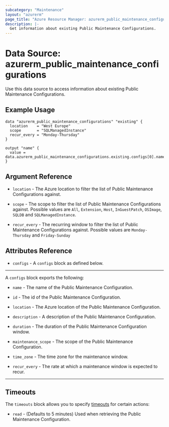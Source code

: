 ```yaml
---
subcategory: "Maintenance"
layout: "azurerm"
page_title: "Azure Resource Manager: azurerm_public_maintenance_configurations"
description: |-
  Get information about existing Public Maintenance Configurations.
---
```


# Data Source: azurerm_public_maintenance_configurations

Use this data source to access information about existing Public Maintenance Configurations.

## Example Usage

```hcl
data "azurerm_public_maintenance_configurations" "existing" {
  location    = "West Europe"
  scope       = "SQLManagedInstance"
  recur_every = "Monday-Thursday"
}

output "name" {
  value = data.azurerm_public_maintenance_configurations.existing.configs[0].name
}
```

## Argument Reference

* `location` - The Azure location to filter the list of Public Maintenance Configurations against.

* `scope` - The scope to filter the list of Public Maintenance Configurations against. Possible values are `All`, `Extension`, `Host`, `InGuestPatch`, `OSImage`, `SQLDB` and `SQLManagedInstance`.

* `recur_every` - The recurring window to filter the list of Public Maintenance Configurations against. Possible values are `Monday-Thursday` and `Friday-Sunday`

## Attributes Reference

* `configs` - A `configs` block as defined below.

---

A `configs` block exports the following:

* `name` - The name of the Public Maintenance Configuration.

* `id` - The id of the Public Maintenance Configuration.

* `location` - The Azure location of the Public Maintenance Configuration.

* `description` - A description of the Public Maintenance Configuration.

* `duration` - The duration of the Public Maintenance Configuration window.

* `maintenance_scope` - The scope of the Public Maintenance Configuration.

* `time_zone` - The time zone for the maintenance window.

* `recur_every` - The rate at which a maintenance window is expected to recur.

---

## Timeouts

The `timeouts` block allows you to specify [timeouts](https://www.terraform.io/docs/configuration/resources.html#timeouts) for certain actions:

* `read` - (Defaults to 5 minutes) Used when retrieving the Public Maintenance Configuration.
